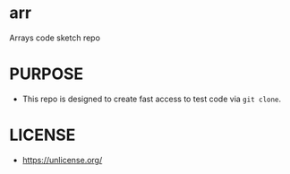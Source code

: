 # arr
Arrays code sketch repo

# PURPOSE
  + This repo is designed to create fast access to test code via `git clone`.

# LICENSE
  + https://unlicense.org/
